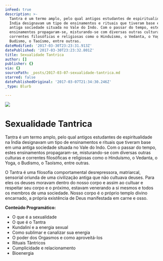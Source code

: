 ```yaml
---
inFeed: true
description: >-
  Tantra é um termo amplo, pelo qual antigos estudantes de espiritualidade na
  Índia designavam um tipo de ensinamentos e rituais que tiveram base em uma
  antiga sociedade situada no Vale do Indo. Com o passar do tempo, estes
  ensinamentos propagaram-se, misturando-se com diversas outras culturas e
  correntes filosóficas e religiosas como o Hinduísmo, o Vedanta, o Yoga, o
  Budismo, o Taoísmo, entre outras.
dateModified: '2017-03-30T23:23:31.913Z'
datePublished: '2017-03-30T23:23:32.801Z'
title: Sexualidade Tantrica
author: []
publisher: {}
via: {}
sourcePath: _posts/2017-03-07-sexualidade-tantrica.md
starred: false
datePublishedOriginal: '2017-03-07T21:34:30.246Z'
_type: Blurb

---
```

![](https://the-grid-user-content.s3-us-west-2.amazonaws.com/87b58617-d796-4939-848d-7da4e6adb2e1.jpg)

# Sexualidade Tantrica

Tantra é um termo amplo, pelo qual antigos estudantes de espiritualidade na Índia designavam um tipo de ensinamentos e rituais que tiveram base em uma antiga sociedade situada no Vale do Indo. Com o passar do tempo, estes ensinamentos propagaram-se, misturando-se com diversas outras culturas e correntes filosóficas e religiosas como o Hinduísmo, o Vedanta, o Yoga, o Budismo, o Taoísmo, entre outras.

O Tantra é uma filosofia comportamental desrepressora, matriarcal, sensorial oriunda de uma civilização antiga que não cultuava deuses. Para eles os deuses moravam dentro do nosso corpo e assim ao cultuar e respeitar seu corpo e o próximo, estavam venerando a si mesmos e todos os membros de uma sociedade. Nosso corpo é o próprio templo divino encarnado, a própria existência de Deus manifestada em carne e osso.

**Conteúdo Programático:**

* O que é a sexualidade
* O que é o Tantra
* Kundaliní e a energia sexual
* Como sublimar e canalizar sua energia
* O poder dos Orgasmos e como aproveitá-los
* Rituais Tântricos
* Cumplicidade e relacionamento
* Bioenergia